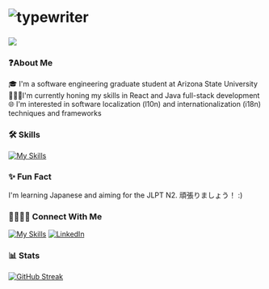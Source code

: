 
    
# ![typewriter](https://github.com/user-attachments/assets/bdac10d3-0cea-4cfb-b76a-94883cbd707c)


### ![](https://komarev.com/ghpvc/?username=Janhavi-2001&color=brightgreen&style=flat)
### **❓About Me**

🎓 I'm a software engineering graduate student at Arizona State University
\
👩🏽‍💻I'm currently honing my skills in React and Java full-stack development
\
🌐 I'm interested in software localization (l10n) and internationalization (i18n) techniques and frameworks
<br>

### **🛠️ Skills** 
[![My Skills](https://skillicons.dev/icons?i=java,cpp,py,php,html,css,js,bootstrap,react,spring,laravel,mysql,sqlite,tensorflow,git,bitbucket,postman&perline=20&theme=dark)](https://skillicons.dev)
<br>

### **✨ Fun Fact**
I'm learning Japanese and aiming for the JLPT N2.
頑張りましょう！ :)
<br>

### **🫱🏼‍🫲🏼 Connect With Me**
[![My Skills](https://skillicons.dev/icons?i=gmail)](https://skillicons.dev&mailto:jpimplikar26@gmail.com)
[![LinkedIn](https://skillicons.dev/icons?i=linkedin)](https://www.linkedin.com/in/janhavi-pimplikar-0087ab1ba/?originalSubdomain=in)
<br>

### **📊 Stats**

<a href="https://git.io/streak-stats"><img src="https://git-hub-streak-stats.vercel.app?user=Janhavi-2001&theme=elegant" alt="GitHub Streak" /></a>
